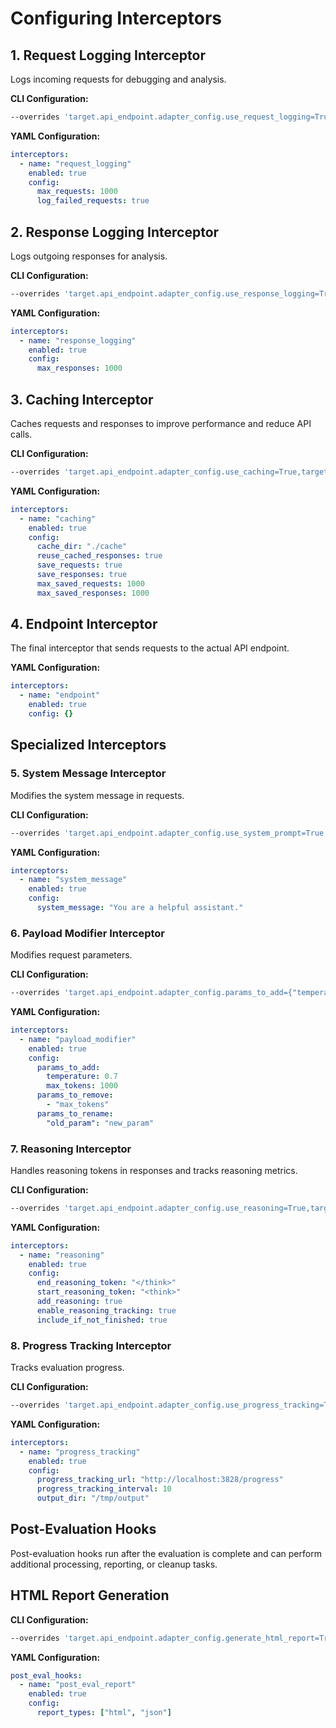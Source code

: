# Configuring Interceptors

## 1. Request Logging Interceptor

Logs incoming requests for debugging and analysis.

**CLI Configuration:**

```bash
--overrides 'target.api_endpoint.adapter_config.use_request_logging=True,target.api_endpoint.adapter_config.max_saved_requests=1000'
```

**YAML Configuration:**

```yaml
interceptors:
  - name: "request_logging"
    enabled: true
    config:
      max_requests: 1000
      log_failed_requests: true
```

## 2. Response Logging Interceptor

Logs outgoing responses for analysis.

**CLI Configuration:**

```bash
--overrides 'target.api_endpoint.adapter_config.use_response_logging=True,target.api_endpoint.adapter_config.max_saved_responses=1000'
```

**YAML Configuration:**

```yaml
interceptors:
  - name: "response_logging"
    enabled: true
    config:
      max_responses: 1000
```

## 3. Caching Interceptor

Caches requests and responses to improve performance and reduce API calls.

**CLI Configuration:**

```bash
--overrides 'target.api_endpoint.adapter_config.use_caching=True,target.api_endpoint.adapter_config.caching_dir=./cache,target.api_endpoint.adapter_config.reuse_cached_responses=True'
```

**YAML Configuration:**

```yaml
interceptors:
  - name: "caching"
    enabled: true
    config:
      cache_dir: "./cache"
      reuse_cached_responses: true
      save_requests: true
      save_responses: true
      max_saved_requests: 1000
      max_saved_responses: 1000
```

## 4. Endpoint Interceptor

The final interceptor that sends requests to the actual API endpoint.

**YAML Configuration:**

```yaml
interceptors:
  - name: "endpoint"
    enabled: true
    config: {}
```

## Specialized Interceptors

### 5. System Message Interceptor

Modifies the system message in requests.

**CLI Configuration:**

```bash
--overrides 'target.api_endpoint.adapter_config.use_system_prompt=True,target.api_endpoint.adapter_config.custom_system_prompt="You are a helpful assistant."'
```

**YAML Configuration:**

```yaml
interceptors:
  - name: "system_message"
    enabled: true
    config:
      system_message: "You are a helpful assistant."
```

### 6. Payload Modifier Interceptor

Modifies request parameters.

**CLI Configuration:**

```bash
--overrides 'target.api_endpoint.adapter_config.params_to_add={"temperature": 0.7},target.api_endpoint.adapter_config.params_to_remove=["max_tokens"]'
```

**YAML Configuration:**

```yaml
interceptors:
  - name: "payload_modifier"
    enabled: true
    config:
      params_to_add:
        temperature: 0.7
        max_tokens: 1000
      params_to_remove:
        - "max_tokens"
      params_to_rename:
        "old_param": "new_param"
```

### 7. Reasoning Interceptor

Handles reasoning tokens in responses and tracks reasoning metrics.

**CLI Configuration:**

```bash
--overrides 'target.api_endpoint.adapter_config.use_reasoning=True,target.api_endpoint.adapter_config.end_reasoning_token="</think>",target.api_endpoint.adapter_config.start_reasoning_token="<think>"'
```

**YAML Configuration:**

```yaml
interceptors:
  - name: "reasoning"
    enabled: true
    config:
      end_reasoning_token: "</think>"
      start_reasoning_token: "<think>"
      add_reasoning: true
      enable_reasoning_tracking: true
      include_if_not_finished: true
```

### 8. Progress Tracking Interceptor

Tracks evaluation progress.

**CLI Configuration:**

```bash
--overrides 'target.api_endpoint.adapter_config.use_progress_tracking=True,target.api_endpoint.adapter_config.progress_tracking_url=http://localhost:3828/progress'
```

**YAML Configuration:**

```yaml
interceptors:
  - name: "progress_tracking"
    enabled: true
    config:
      progress_tracking_url: "http://localhost:3828/progress"
      progress_tracking_interval: 10
      output_dir: "/tmp/output"
```

## Post-Evaluation Hooks

Post-evaluation hooks run after the evaluation is complete and can perform additional processing, reporting, or cleanup tasks.

## HTML Report Generation

**CLI Configuration:**

```bash
--overrides 'target.api_endpoint.adapter_config.generate_html_report=True'
```

**YAML Configuration:**

```yaml
post_eval_hooks:
  - name: "post_eval_report"
    enabled: true
    config:
      report_types: ["html", "json"]
```
